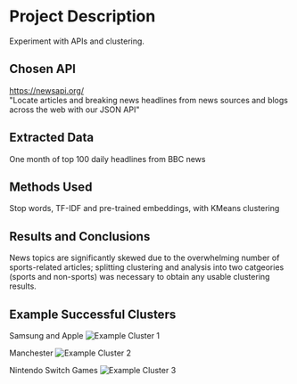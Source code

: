 # Project Description

Experiment with APIs and clustering.

## Chosen API
https://newsapi.org/  
"Locate articles and breaking news headlines from news sources and blogs across the web with our JSON API"

## Extracted Data
One month of top 100 daily headlines from BBC news

## Methods Used
Stop words, TF-IDF and pre-trained embeddings, with KMeans clustering

## Results and Conclusions
News topics are significantly skewed due to the overwhelming number of sports-related articles; splitting clustering and analysis into two catgeories (sports and non-sports) was necessary to obtain any usable clustering results.

## Example Successful Clusters
Samsung and Apple
![Example Cluster 1](https://github.com/NeilAucoin/News-Headline-Clustering-and-Analysis-Using-NLP/blob/main/Assets/example_cluster1.PNG?raw=true)

Manchester
![Example Cluster 2](https://github.com/NeilAucoin/News-Headline-Clustering-and-Analysis-Using-NLP/blob/main/Assets/example_cluster3.PNG?raw=true)

Nintendo Switch Games
![Example Cluster 3](https://github.com/NeilAucoin/News-Headline-Clustering-and-Analysis-Using-NLP/blob/main/Assets/example_cluster2.PNG?raw=true)
